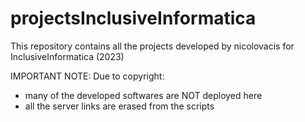 # projectsInclusiveInformatica
This repository contains all the projects developed by nicolovacis for InclusiveInformatica (2023)

IMPORTANT NOTE:
Due to copyright:
- many of the developed softwares are NOT deployed here   
- all the server links are erased from the scripts
